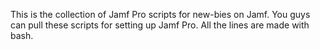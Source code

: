 This is the collection of Jamf Pro scripts for new-bies on Jamf. You guys can pull these scripts for setting up Jamf Pro.
All the lines are made with bash.
